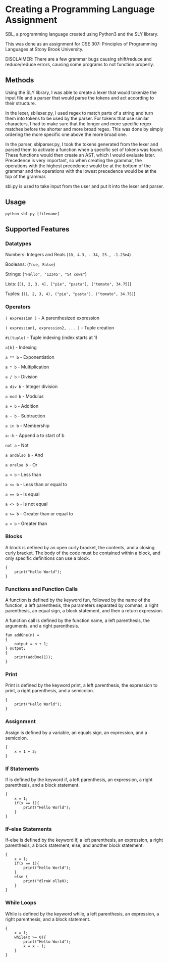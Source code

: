 # Creating a Programming Language Assignment
SBL, a programming language created using Python3 and the SLY library.

This was done as an assignment for CSE 307: Principles of Programming Languages at Stony Brook University.

DISCLAIMER: There are a few grammar bugs causing shift/reduce and reduce/reduce errors, causing some programs to not function properly.

## Methods
Using the SLY library, I was able to create a lexer that would tokenize the input file and a parser that would parse the tokens and act according to their structure.

In the lexer, sbllexer.py, I used regex to match parts of a string and turn them into tokens to be used by the parser. For tokens that use similar characters, I had to make sure that the longer and more specific regex matches before the shorter and more broad regex. This was done by simply ordering the more specific one above the more broad one.

In the parser, sblparser.py, I took the tokens generated from the lexer and parsed them to activate a function when a specific set of tokens was found. These functions would then create an AST, which I would evaluate later. Precedence is very important, so when creating the grammar, the operations with the highest precedence would be at the bottom of the grammar and the operations with the lowest precedence would be at the top of the grammar.

sbl.py is used to take input from the user and put it into the lexer and parser.

## Usage
`python sbl.py [filename]`

## Supported Features

### Datatypes
Numbers: Integers and Reals (`10, 4.3, -.34, 23., -1.23e4`)

Booleans: (`True, False`)

Strings: (`"Hello", '12345', "54 cows"`)

Lists: (`[1, 2, 3, 4], ["pie", "pasta"], ["tomato", 34.75]`)

Tuples: (`(1, 2, 3, 4), ("pie", "pasta"), ("tomato", 34.75)`)

### Operators

`( expression )` - A parenthesized expression

`( expression1, expression2, ... )` - Tuple creation

`#i(tuple)` - Tuple indexing (index starts at 1)

`a[b]` - Indexing

`a ** b` - Exponentiation

`a * b` - Multiplication

`a / b` - Division

`a div b` - Integer division

`a mod b` - Modulus

`a + b` - Addition

`a - b` - Subtraction

`a in b` - Membership

`a::b` - Append a to start of b

`not a` - Not

`a andalso b` - And

`a orelse b` - Or

`a < b` - Less than

`a <= b` - Less than or equal to

`a == b` - Is equal

`a <> b` - Is not equal

`a >= b` - Greater than or equal to

`a > b` - Greater than

### Blocks
A block is defined by an open curly bracket, the contents, and a closing curly bracket. The body of the code must be contained within a block, and only specific definitions can use a block.

```
{
    print("Hello World");
}
```

### Functions and Function Calls
A function is defined by the keyword fun, followed by the name of the function, a left parenthesis, the parameters separated by commas, a right parenthesis, an equal sign, a block statement, and then a return expression.

A function call is defined by the function name, a left parenthesis, the arguments, and a right parenthesis.

```
fun addOne(n) =
{
    output = n + 1;
} output;
{
    print(addOne(1));
}
```

### Print
Print is defined by the keyword print, a left parenthesis, the expression to print, a right parenthesis, and a semicolon.

```
{
    print("Hello World");
}
```

### Assignment
Assign is defined by a variable, an equals sign, an expression, and a semicolon.

```
{
    x = 1 + 2;
}
```

### If Statements
If is defined by the keyword if, a left parenthesis, an expression, a right parenthesis, and a block statement.

```
{
    x = 1;
    if(x == 1){
        print("Hello World");
    }
}
```

### If-else Statements
If-else is defined by the keyword if, a left parenthesis, an expression, a right parenthesis, a block statement, else, and another block statement.

```
{
    x = 1;
    if(x == 1){
        print("Hello World");
    }
    else {
        print("dlroW olleH);
    }
}
```

### While Loops
While is defined by the keyword while, a left parenthesis, an expression, a right parenthesis, and a block statement.

```
{
    x = 1;
    while(x >= 0){
        print("Hello World");
        x = x - 1;
    }
}
```

